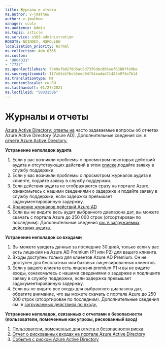 ```yaml
---
title: Журналы и отчеты
ms.author: v-jmathew
author: v-jmathew
manager: scotv
ms.audience: Admin
ms.topic: article
ms.service: o365-administration
ROBOTS: NOINDEX, NOFOLLOW
localization_priority: Normal
ms.collection: Adm_O365
ms.custom:
- "9004331"
- "7727"
ms.openlocfilehash: 7349efb02f8d6ac5d73f6d6cd06eef6308ffe9be
ms.sourcegitcommit: 117c64e1fbcb5eec04f94eadad71423b974e7b14
ms.translationtype: MT
ms.contentlocale: ru-RU
ms.lasthandoff: 01/27/2021
ms.locfileid: "50031506"
---
```

# <a name="logs-and-reporting"></a>Журналы и отчеты

[Azure Active Directory: ответы на](https://docs.microsoft.com/azure/active-directory/active-directory-reporting-faq) часто задаваемые вопросы об отчетах Azure Active Directory (Azure AD). Дополнительные сведения см. в [отчете Azure Active Directory.](https://docs.microsoft.com/azure/active-directory/reports-monitoring/overview-reports)

**Устранение неполадок аудита**

1. Если у вас возникли проблемы с просмотром некоторых действий аудита и отсутствующих действий в этом [списке,](https://docs.microsoft.com/azure/active-directory/reports-monitoring/reference-audit-activities)подайте заявку в службу поддержки.
2. Если у вас возникли проблемы с просмотром журналов аудита в клиенте, подайте заявку в службу поддержки.
3. Если действия аудита не отображаются сразу на портале Azure, ознакомьтесь с нашими сведениями о задержке и подайте заявку в службу поддержки, если задержка превышает задокументированную задержку. [](https://docs.microsoft.com/azure/active-directory/reports-monitoring/reference-reports-latencies)
4. [Хранение журналов действий Azure AD](https://docs.microsoft.com/azure/active-directory/reports-monitoring/reference-reports-data-retention)
5. Если вы не видите весь аудит выбранного диапазона дат, вы можете скачать с портала Azure до 250 000 строк (отсортирован по последним). Дополнительные сведения [см. в загружаемых действиях аудита.](https://docs.microsoft.com/azure/active-directory/reports-monitoring/quickstart-download-audit-report)

**Устранение неполадок со входами**

1. Вы можете увидеть данные за последние 30 дней, только если у вас есть лицензия на Azure AD Premium (P1 или P2) для вашего клиента.
2. Входы доступны только для клиентов Azure AD Premium. Он не доступен для бесплатных или базовых лицензированных клиентов.
3. Если у вашего клиента есть лицензия premium P1 и вы не [](https://docs.microsoft.com/azure/active-directory/reports-monitoring/reference-reports-latencies) видите входы, ознакомьтесь с нашими сведениями о задержке и подпишите заявку в службу поддержки, если задержка превышает задокументированную задержку.
4. Если вы не видите все входы для выбранного диапазона дат, обратите внимание, что вы можете скачать с портала Azure до 250 000 строк (отсортирован по последним). Дополнительные сведения см. в [загружаемых действиях по входу.](https://docs.microsoft.com/azure/active-directory/reports-monitoring/concept-sign-ins#download-sign-in-activities)

**Устранение неполадок, связанных с отчетами о безопасности (пользователи, помеченные как угрозы, рискованный вход)**

1. [Пользователи, помеченные для отчета о безопасности риска](https://docs.microsoft.com/azure/active-directory/reports-monitoring/concept-user-at-risk)
2. [Отчет о рискованных входах на портале Azure Active Directory](https://docs.microsoft.com/azure/active-directory/reports-monitoring/concept-risky-sign-ins)
3. [События с риском Azure Active Directory](https://docs.microsoft.com/azure/active-directory/reports-monitoring/concept-risk-events)
